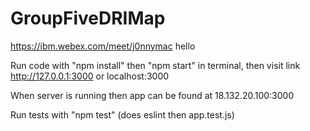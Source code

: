 # GroupFiveDRIMap
https://ibm.webex.com/meet/j0nnymac
hello

Run code with "npm install" then "npm start" in terminal, then visit link http://127.0.0.1:3000 or localhost:3000

When server is running then app can be found at 18.132.20.100:3000

Run tests with "npm test" (does eslint then app.test.js)
